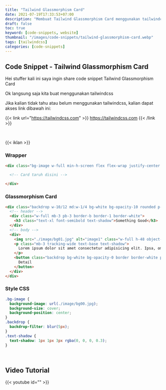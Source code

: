```yaml
---
title: "Tailwind Glassmorphism Card"
date: 2021-07-19T17:33:53+07:00
description: "Membuat Tailwind Glassmorphism Card menggunakan tailwindcss"
draft: false
toc: true
keyword: [code-snippets, website]
thumbnail: "/images/code-snippets/tailwind-glassmorphism-card.webp"
tags: [tailwindcss]
categories: [code-snippets]
---
```


## Code Snippet - Tailwind Glassmorphism Card

Hei stuffer kali ini saya ingin share code snippet Tailwind Glassmorphism Card

Ok langsung saja kita buat menggunakan tailwindcss

Jika kalian tidak tahu atau belum menggunakan tailwindcss, kalian dapat akses link dibawah ini:

{{< link url="https://tailwindcss.com" >}}
  https://tailwindcss.com
{{< /link >}}

&nbsp;

{{< iklan >}}
### Wrapper

```html
<div class="bg-image w-full min-h-screen flex flex-wrap justify-center items-center gap-3">

  <!-- Card taruh disini -->
  
</div>
```

### Glassmorphism Card
```html
<div class="backdrop w-10/12 md:w-1/4 bg-white bg-opacity-10 rounded p-3 text-white border border-gray-300 shadow-lg">
  <!-- header -->
  <div class="w-full mb-3 pb-3 border-b border-1 border-white">
    <h3 class="text-xl font-semibold text-shadow">Something Good</h3>
  </div>
  <!-- body -->
  <div>
    <img src="./image/bg01.jpg" alt="image1" class="w-full h-48 object-cover mb-2">
    <p class="mb-3 tracking-wide text-base text-shadow">
      Lorem ipsum dolor sit amet consectetur adipisicing elit. Ipsa, omnis.
    </p>
    <button class="backdrop bg-white bg-opacity-0 border border-white px-3 py-1.5 rounded focus:outline-none focus:ring-2 focus:ring-white focus:ring-opacity-40 hover:bg-opacity-10 text-lg">
      Detail
    </button>
  </div>
</div>
```

### Style CSS
```css
.bg-image {
  background-image: url(./image/bg00.jpg);
  background-size: cover;
  background-position: center;
}
.backdrop {
  backdrop-filter: blur(5px);
}
.text-shadow {
  text-shadow: 1px 1px 3px rgba(0, 0, 0, 0.3);
}
```

&nbsp;

## Video Tutorial
{{< youtube id="" >}}